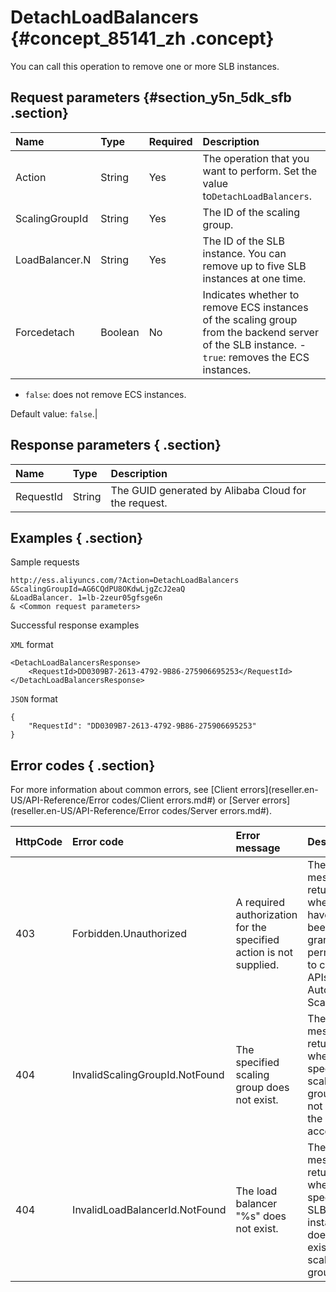 # DetachLoadBalancers {#concept_85141_zh .concept}

You can call this operation to remove one or more SLB instances.

## Request parameters {#section_y5n_5dk_sfb .section}

|Name|Type|Required|Description|
|:---|:---|:-------|:----------|
|Action|String|Yes|The operation that you want to perform. Set the value to`DetachLoadBalancers`.|
|ScalingGroupId|String|Yes|The ID of the scaling group.|
|LoadBalancer.N|String|Yes|The ID of the SLB instance. You can remove up to five SLB instances at one time.|
|Forcedetach|Boolean|No|Indicates whether to remove ECS instances of the scaling group from the backend server of the SLB instance. -    `true`: removes the ECS instances.
-    `false`: does not remove ECS instances.

Default value: `false`.|

## Response parameters { .section}

|Name|Type|Description|
|:---|:---|:----------|
|RequestId|String|The GUID generated by Alibaba Cloud for the request.|

## Examples { .section}

Sample requests

```
http://ess.aliyuncs.com/?Action=DetachLoadBalancers
&ScalingGroupId=AG6CQdPU8OKdwLjgZcJ2eaQ 
&LoadBalancer. 1=lb-2zeur05gfsge6n
& <Common request parameters>
```

Successful response examples

`XML` format

```
<DetachLoadBalancersResponse>
    <RequestId>DD0309B7-2613-4792-9B86-275906695253</RequestId> 
</DetachLoadBalancersResponse>
```

`JSON` format

```
{
    "RequestId": "DD0309B7-2613-4792-9B86-275906695253"
}
```

## Error codes { .section}

For more information about common errors, see [Client errors](reseller.en-US/API-Reference/Error codes/Client errors.md#) or [Server errors](reseller.en-US/API-Reference/Error codes/Server errors.md#).

|HttpCode|Error code|Error message|Description|
|--------|:---------|:------------|:----------|
|403|Forbidden.Unauthorized|A required authorization for the specified action is not supplied.|The error message returned when you have not been granted full permissions to call open APIs for Auto Scaling.|
|404|InvalidScalingGroupId.NotFound|The specified scaling group does not exist.|The error message returned when the specified scaling group does not exist in the account.|
|404|InvalidLoadBalancerId.NotFound|The load balancer "%s" does not exist.|The error message returned when the specified SLB instance does not exist in the scaling group.|

